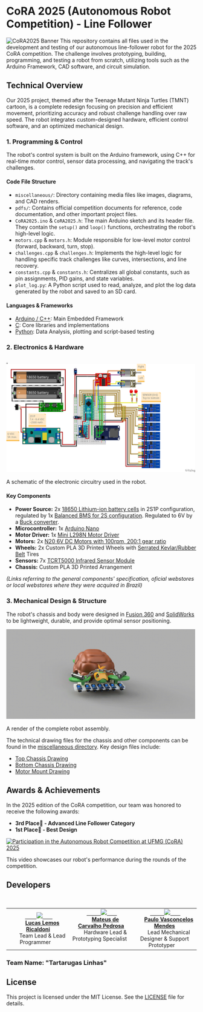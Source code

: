# CoRA 2025 (Autonomous Robot Competition) - Line Follower

![CoRA2025 Banner](http://cora.cpdee.ufmg.br/img/imgs/banner_cora24.png) This repository contains all files used in the development and testing of our autonomous line-follower robot for the 2025 CoRA competition. The challenge involves prototyping, building, programming, and testing a robot from scratch, utilizing tools such as the Arduino Framework, CAD software, and circuit simulation.

## Technical Overview

Our 2025 project, themed after the Teenage Mutant Ninja Turtles (TMNT) cartoon, is a complete redesign focusing on precision and efficient movement, prioritizing accuracy and robust challenge handling over raw speed. The robot integrates custom-designed hardware, efficient control software, and an optimized mechanical design.

### 1. Programming & Control

The robot's control system is built on the Arduino framework, using C++ for real-time motor control, sensor data processing, and navigating the track's challenges.

#### Code File Structure
- `miscellaneous/`: Directory containing media files like images, diagrams, and CAD renders.
- `pdfs/`: Contains official competition documents for reference, code documentation, and other important project files.
- `CoRA2025.ino` & `CoRA2025.h`: The main Arduino sketch and its header file. They contain the `setup()` and `loop()` functions, orchestrating the robot's high-level logic.
- `motors.cpp` & `motors.h`: Module responsible for low-level motor control (forward, backward, turn, stop).
- `challenges.cpp` & `challenges.h`: Implements the high-level logic for handling specific track challenges like curves, intersections, and line recovery.
- `constants.cpp` & `constants.h`: Centralizes all global constants, such as pin assignments, PID gains, and state variables.
- `plot_log.py`: A Python script used to read, analyze, and plot the log data generated by the robot and saved to an SD card.


#### Languages & Frameworks
- [Arduino / C++](https://www.arduino.cc/): Main Embedded Framework
- [C](https://learn.microsoft.com/en-us/cpp/c-language/): Core libraries and implementations
- [Python](https://python.org): Data Analysis, plotting and script-based testing

### 2. Electronics & Hardware

<a href="miscellaneous/CoRA2025_ElectronicDiagram_V1.3.png">
  <img src="miscellaneous/CoRA2025_ElectronicDiagram_V1.3.png" alt="Electronic Circuit Diagram" width="500">
</a>
<p>A schematic of the electronic circuitry used in the robot.</p>

#### Key Components
- **Power Source:**
2x [18650 Lithium-ion battery cells](https://secondlifestorage.com/index.php?threads/eve-icr18650-26v-cell-specifications.8390/1) in 2S1P configuration, regulated by 1x [Balanced BMS for 2S configuration](https://shopee.com.br/Placa-Bms-2s-20A-de-Carregamento-para-2-Baterias-de-3.7V-sendo-2S-7-4V-Balanceada-i.413370384.22793672407).
Regulated to 6V by a [Buck converter](https://www.eletrogate.com/modulo-regulador-de-tensao-step-down-xl4005-conversor-dc-dc-5a).
- **Microcontroller:** 1x [Arduino Nano](https://store.arduino.cc/products/arduino-nano)
- **Motor Driver:** 1x [Mini L298N Motor Driver](https://www.eletrogate.com/mini-ponte-h-dupla-l298n)
- **Motors:** 2x [N20 6V DC Motors with 100rpm, 200:1 gear ratio](https://shopee.com.br/GA12-N20-DC-3V-6V-12V-Motor-De-Redu%C3%A7%C3%A3o-De-Engrenagens-Micro-Tipo-M%C3%BAltiplo-Baixa-Velocidade-Desacelera%C3%A7%C3%A3o-15RPM-600RPM-100RPM-1000RPM-i.780873846.24200559684?xptdk=86665fb1-2630-4398-8e67-c957986a3de1)
- **Wheels:** 2x Custom PLA 3D Printed Wheels with [Serrated Kevlar/Rubber Belt](https://shopee.com.br/Correia-Gt2-6mm-Passo-2mm-impressora-3D-Ender-3-Pro-V2-i.333628117.15734284810) Tires
- **Sensors:** 7x [TCRT5000 Infrared Sensor Module](https://www.eletrogate.com/modulo-seguidor-de-linha-tcrt5000)
- **Chassis:** Custom PLA 3D Printed Arrangement

*(Links referring to the general components' specification, oficial webstores or local webstores where they were acquired in Brazil)*
### 3. Mechanical Design & Structure

The robot's chassis and body were designed in [Fusion 360](https://www.autodesk.com/products/fusion-360/overview) and [SolidWorks](https://www.solidworks.com/product/solidworks-3d-cad) to be lightweight, durable, and provide optimal sensor positioning.

<img src="miscellaneous/car.gif" alt="CAD render of the robot assembly" width="500">
<p>A render of the complete robot assembly.</p>

<p>The technical drawing files for the chassis and other components can be found in the <a href="miscellaneous/">miscellaneous directory</a>. Key design files include:</p>
<ul>
  <li><a href="miscellaneous/chassis_top.pdf">Top Chassis Drawing</a></li>
  <li><a href="miscellaneous/chassis_bottom.pdf">Bottom Chassis Drawing</a></li>
  <li><a href="miscellaneous/motor_mount.pdf">Motor Mount Drawing</a></li>
</ul>


## Awards & Achievements

In the 2025 edition of the CoRA competition, our team was honored to receive the following awards:

* **3rd Place🥉 - Advanced Line Follower Category**
* **1st Place🥇 - Best Design**

<a href="https://www.youtube.com/watch?v=5dsM9JK7ZyI">
  <img src="https://img.youtube.com/vi/5dsM9JK7ZyI/0.jpg" alt="Participation in the Autonomous Robot Competition at UFMG (CoRA) 2025" width="500">
</a>
<p>This video showcases our robot's performance during the rounds of the competition.</p>

## Developers

<table>
  <tr>
    <td align="center" style="max-width: 200px;">
      <a href="https://github.com/lemosslucas" target="_blank">
        <img src="https://github.com/lemosslucas.png" width="180" />
      </a>
      <br/>
      <a href="https://github.com/lemosslucas"><strong>Lucas Lemos Ricaldoni</strong></a><br/>
      <span>Team Lead & Lead Programmer</span>
    </td>
    <td align="center" style="max-width: 200px;">
      <a href="https://github.com/mateusdcp13"> 
        <img src="https://github.com/mateusdcp13.png" width="180">
      </a>
      <br/>
      <a href="https://github.com/mateusdcp13"><strong>Mateus de Carvalho Pedrosa</strong></a><br/>
      <span>Hardware Lead & Prototyping Specialist</span>
    </td>
    <td align="center" style="max-width: 200px;">
      <a href="https://github.com/PauloMendesPVRM"> 
        <img src="https://github.com/PauloMendesPVRM.png" width="180">
      </a>
      <br/>
      <a href="https://github.com/PauloMendesPVRM"><strong>Paulo Vasconcelos Mendes</strong></a><br/>
      <span>Lead Mechanical Designer & Support Prototyper</span>
    </td>
  </tr>
</table>

### Team Name: "Tartarugas Linhas"

## License
This project is licensed under the MIT License. See the [LICENSE](LICENSE) file for details.